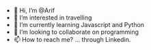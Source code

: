 - 👋 Hi, I’m @Arif
- 👀 I’m interested in travelling
- 🌱 I’m currently learning Javascript and Python
- 💞️ I’m looking to collaborate on programming
- 📫 How to reach me? ... through Linkedin.

<!---
githubarif11/githubarif11 is a ✨ special ✨ repository because its `README.md` (this file) appears on your GitHub profile.
You can click the Preview link to take a look at your changes.
--->
